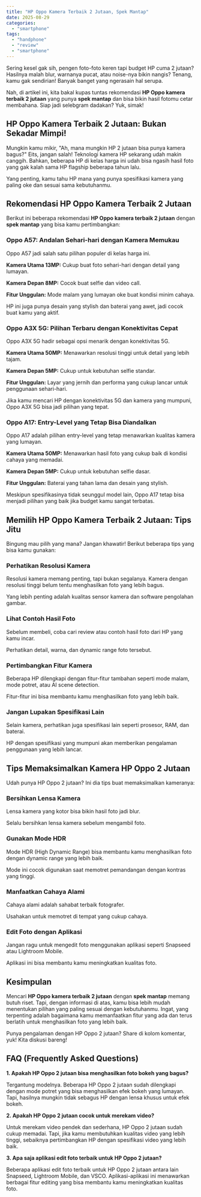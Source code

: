 ```yaml
---
title: "HP Oppo Kamera Terbaik 2 Jutaan, Spek Mantap"
date: 2025-08-29
categories: 
  - "smartphone"
tags: 
  - "handphone"
  - "review"
  - "smartphone"
---
```


Sering kesel gak sih, pengen foto-foto keren tapi budget HP cuma 2 jutaan? Hasilnya malah blur, warnanya pucat, atau noise-nya bikin nangis? Tenang, kamu gak sendirian! Banyak banget yang ngerasain hal serupa.

Nah, di artikel ini, kita bakal kupas tuntas rekomendasi **HP Oppo kamera terbaik 2 jutaan** yang punya **spek mantap** dan bisa bikin hasil fotomu cetar membahana. Siap jadi selebgram dadakan? Yuk, simak!

## HP Oppo Kamera Terbaik 2 Jutaan: Bukan Sekadar Mimpi!

Mungkin kamu mikir, "Ah, mana mungkin HP 2 jutaan bisa punya kamera bagus?" Eits, jangan salah! Teknologi kamera HP sekarang udah makin canggih. Bahkan, beberapa HP di kelas harga ini udah bisa ngasih hasil foto yang gak kalah sama HP flagship beberapa tahun lalu.

Yang penting, kamu tahu HP mana yang punya spesifikasi kamera yang paling oke dan sesuai sama kebutuhanmu.

## Rekomendasi HP Oppo Kamera Terbaik 2 Jutaan

Berikut ini beberapa rekomendasi **HP Oppo kamera terbaik 2 jutaan** dengan **spek mantap** yang bisa kamu pertimbangkan:

### Oppo A57: Andalan Sehari-hari dengan Kamera Memukau

Oppo A57 jadi salah satu pilihan populer di kelas harga ini.

**Kamera Utama 13MP:** Cukup buat foto sehari-hari dengan detail yang lumayan.

**Kamera Depan 8MP:** Cocok buat selfie dan video call.

**Fitur Unggulan:** Mode malam yang lumayan oke buat kondisi minim cahaya.

HP ini juga punya desain yang stylish dan baterai yang awet, jadi cocok buat kamu yang aktif.

### Oppo A3X 5G: Pilihan Terbaru dengan Konektivitas Cepat

Oppo A3X 5G hadir sebagai opsi menarik dengan konektivitas 5G.

**Kamera Utama 50MP:** Menawarkan resolusi tinggi untuk detail yang lebih tajam.

**Kamera Depan 5MP:** Cukup untuk kebutuhan selfie standar.

**Fitur Unggulan:** Layar yang jernih dan performa yang cukup lancar untuk penggunaan sehari-hari.

Jika kamu mencari HP dengan konektivitas 5G dan kamera yang mumpuni, Oppo A3X 5G bisa jadi pilihan yang tepat.

### Oppo A17: Entry-Level yang Tetap Bisa Diandalkan

Oppo A17 adalah pilihan entry-level yang tetap menawarkan kualitas kamera yang lumayan.

**Kamera Utama 50MP:** Menawarkan hasil foto yang cukup baik di kondisi cahaya yang memadai.

**Kamera Depan 5MP:** Cukup untuk kebutuhan selfie dasar.

**Fitur Unggulan:** Baterai yang tahan lama dan desain yang stylish.

Meskipun spesifikasinya tidak seunggul model lain, Oppo A17 tetap bisa menjadi pilihan yang baik jika budget kamu sangat terbatas.

## Memilih HP Oppo Kamera Terbaik 2 Jutaan: Tips Jitu

Bingung mau pilih yang mana? Jangan khawatir! Berikut beberapa tips yang bisa kamu gunakan:

### Perhatikan Resolusi Kamera

Resolusi kamera memang penting, tapi bukan segalanya. Kamera dengan resolusi tinggi belum tentu menghasilkan foto yang lebih bagus.

Yang lebih penting adalah kualitas sensor kamera dan software pengolahan gambar.

### Lihat Contoh Hasil Foto

Sebelum membeli, coba cari review atau contoh hasil foto dari HP yang kamu incar.

Perhatikan detail, warna, dan dynamic range foto tersebut.

### Pertimbangkan Fitur Kamera

Beberapa HP dilengkapi dengan fitur-fitur tambahan seperti mode malam, mode potret, atau AI scene detection.

Fitur-fitur ini bisa membantu kamu menghasilkan foto yang lebih baik.

### Jangan Lupakan Spesifikasi Lain

Selain kamera, perhatikan juga spesifikasi lain seperti prosesor, RAM, dan baterai.

HP dengan spesifikasi yang mumpuni akan memberikan pengalaman penggunaan yang lebih lancar.

## Tips Memaksimalkan Kamera HP Oppo 2 Jutaan

Udah punya HP Oppo 2 jutaan? Ini dia tips buat memaksimalkan kameranya:

### Bersihkan Lensa Kamera

Lensa kamera yang kotor bisa bikin hasil foto jadi blur.

Selalu bersihkan lensa kamera sebelum mengambil foto.

### Gunakan Mode HDR

Mode HDR (High Dynamic Range) bisa membantu kamu menghasilkan foto dengan dynamic range yang lebih baik.

Mode ini cocok digunakan saat memotret pemandangan dengan kontras yang tinggi.

### Manfaatkan Cahaya Alami

Cahaya alami adalah sahabat terbaik fotografer.

Usahakan untuk memotret di tempat yang cukup cahaya.

### Edit Foto dengan Aplikasi

Jangan ragu untuk mengedit foto menggunakan aplikasi seperti Snapseed atau Lightroom Mobile.

Aplikasi ini bisa membantu kamu meningkatkan kualitas foto.

## Kesimpulan

Mencari **HP Oppo kamera terbaik 2 jutaan** dengan **spek mantap** memang butuh riset. Tapi, dengan informasi di atas, kamu bisa lebih mudah menentukan pilihan yang paling sesuai dengan kebutuhanmu. Ingat, yang terpenting adalah bagaimana kamu memanfaatkan fitur yang ada dan terus berlatih untuk menghasilkan foto yang lebih baik.

Punya pengalaman dengan HP Oppo 2 jutaan? Share di kolom komentar, yuk! Kita diskusi bareng!

## FAQ (Frequently Asked Questions)

**1\. Apakah HP Oppo 2 jutaan bisa menghasilkan foto bokeh yang bagus?**

Tergantung modelnya. Beberapa HP Oppo 2 jutaan sudah dilengkapi dengan mode potret yang bisa menghasilkan efek bokeh yang lumayan. Tapi, hasilnya mungkin tidak sebagus HP dengan lensa khusus untuk efek bokeh.

**2\. Apakah HP Oppo 2 jutaan cocok untuk merekam video?**

Untuk merekam video pendek dan sederhana, HP Oppo 2 jutaan sudah cukup memadai. Tapi, jika kamu membutuhkan kualitas video yang lebih tinggi, sebaiknya pertimbangkan HP dengan spesifikasi video yang lebih baik.

**3\. Apa saja aplikasi edit foto terbaik untuk HP Oppo 2 jutaan?**

Beberapa aplikasi edit foto terbaik untuk HP Oppo 2 jutaan antara lain Snapseed, Lightroom Mobile, dan VSCO. Aplikasi-aplikasi ini menawarkan berbagai fitur editing yang bisa membantu kamu meningkatkan kualitas foto.
